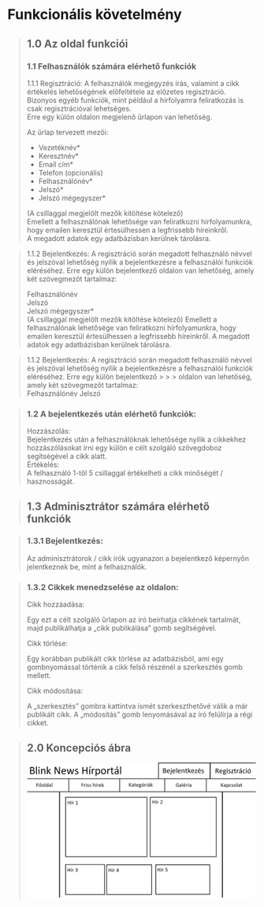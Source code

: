 # Funkcionális követelmény
> ## 1.0 Az oldal funkciói
> 
> ### 1.1 Felhasználók számára elérhető funkciók
> 
> 1.1.1 Regisztráció:
> A felhasználók megjegyzés írás, valamint a cikk értékelés lehetőségének előfeltétele az előzetes regisztráció. <br>
> Bizonyos egyéb funkciók, mint például a hírfolyamra feliratkozás is csak regisztrációval lehetséges. <br>
> Erre egy külön oldalon megjelenő űrlapon van lehetőség.
> 
> Az űrlap tervezett mezői: <br>
> - Vezetéknév*
> - Keresztnév*
> - Email cím*
> - Telefon (opcionális)
> - Felhasználónév*
> - Jelszó*
> - Jelszó mégegyszer*
>
> (A csillaggal megjelölt mezők kitöltése kötelező) <br>
> Emellett a felhasználónak lehetősége van feliratkozni hírfolyamunkra, hogy emailen keresztül értesülhessen a legfrissebb híreinkről. <br>
> A megadott adatok egy adatbázisban kerülnek tárolásra.

> 1.1.2 Bejelentkezés:
> A regisztráció során megadott felhasználó névvel és jelszóval lehetőség nyílik a bejelentkezésre a felhasználói funkciók eléréséhez.
> Erre egy külön bejelentkező oldalon van lehetőség, amely két szövegmezőt tartalmaz: <br>
> 
> Felhasználónév <br>
> Jelszó <br>
> Jelszó mégegyszer* <br>
> (A csillaggal megjelölt mezők kitöltése kötelező)
> Emellett a felhasználónak lehetősége van feliratkozni hírfolyamunkra, hogy emailen keresztül értesülhessen a legfrissebb híreinkről.
> A megadott adatok egy adatbázisban kerülnek tárolásra. <br>

> 1.1.2 Bejelentkezés:
> A regisztráció során megadott felhasználó névvel és jelszóval lehetőség nyílik a bejelentkezésre a felhasználói funkciók eléréséhez. Erre egy külön bejelentkező > > > oldalon van lehetőség, amely két szövegmezőt tartalmaz: <br>
> Felhasználónév
> Jelszó

> ### 1.2	A bejelentkezés után elérhető funkciók: <br>
> Hozzászólás: <br>
> Bejelentkezés után a felhasználóknak lehetősége nyílik a cikkekhez hozzászólásokat írni egy külön e célt szolgáló szövegdoboz segítségével a cikk alatt. <br>
> Értékelés: <br>
> A felhasználó 1-től 5 csillaggal értékelheti a cikk minőségét / hasznosságát.

> ## 1.3 Adminisztrátor számára elérhető funkciók

> ### 1.3.1 Bejelentkezés:
> 
> Az adminisztrátorok / cikk írók ugyanazon a bejelentkező képernyőn jelentkeznek be, mint a felhasználók.

> ### 1.3.2 Cikkek menedzselése az oldalon:
> 
> Cikk hozzáadása: <br>
> 
> Egy ezt a célt szolgáló űrlapon az író beírhatja cikkének tartalmát, majd publikálhatja a „cikk publikálása” gomb segítségével. <br>
> 
> Cikk törlése: <br>
> 
> Egy korábban publikált cikk törlése az adatbázisból, ami egy gombnyomással történik a cikk felső részénél a szerkesztés gomb mellett. <br>
> 
> Cikk módosítása: <br>
> 
> A „szerkesztés” gombra kattintva ismét szerkeszthetővé válik a már publikált cikk. A „módosítás” gomb lenyomásával az író felülírja a régi cikket.

> ## 2.0 Koncepciós ábra
> ![funk.spec](koncepcio.png 'Koncepciós ábra')
> 

